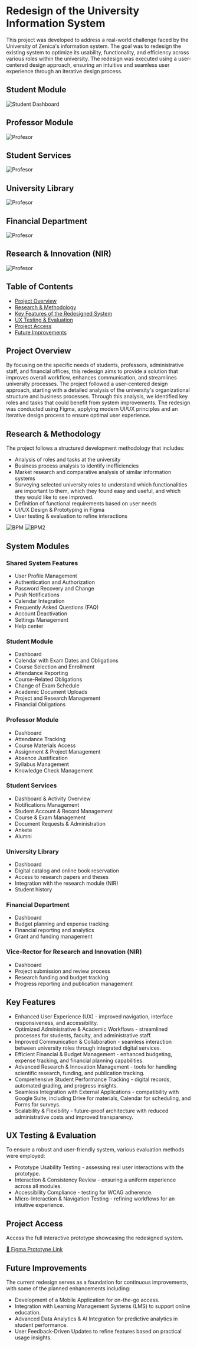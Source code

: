 # Redesign of the University Information System

This project was developed to address a real-world challenge faced by the University of Zenica's information system. The goal was to redesign the existing system to optimize its usability, functionality, and efficiency across various roles within the university. The redesign was executed using a user-centered design approach, ensuring an intuitive and seamless user experience through an iterative design process. 

## Student Module

![Student Dashboard](https://raw.githubusercontent.com/nejrariizviic/Redesign-of-the-University-Information-System/refs/heads/main/Uploads/student%20dashboard.png)

## Professor Module
![Profesor](https://raw.githubusercontent.com/nejrariizviic/Redesign-of-the-University-Information-System/refs/heads/main/Uploads/Prof-prosustvo.png)


## Student Services
![Profesor](https://raw.githubusercontent.com/nejrariizviic/Redesign-of-the-University-Information-System/refs/heads/main/Uploads/Mre%C5%BEa%20alumni.png)


## University Library
![Profesor](https://raw.githubusercontent.com/nejrariizviic/Redesign-of-the-University-Information-System/refs/heads/main/Uploads/Dashboard%20-%20biblioteka.png)


## Financial Department
![Profesor](https://raw.githubusercontent.com/nejrariizviic/Redesign-of-the-University-Information-System/refs/heads/main/Uploads/Dashboard-finansije.png)

## Research & Innovation (NIR)
![Profesor](https://raw.githubusercontent.com/nejrariizviic/Redesign-of-the-University-Information-System/refs/heads/main/Uploads/nir.png)


## Table of Contents
- [ Project Overview](#-project-overview)
- [ Research & Methodology](#-research--methodology)
- [ Key Features of the Redesigned System](#-key-features-of-the-redesigned-system)
- [ UX Testing & Evaluation](#-ux-testing--evaluation)
- [ Project Access](#-project-access)
- [ Future Improvements](#-future-improvements)

## Project Overview

By focusing on the specific needs of students, professors, administrative staff, and financial offices, this redesign aims to provide a solution that improves overall workflow, enhances communication, and streamlines university processes. The project followed a user-centered design approach, starting with a detailed analysis of the university's organizational structure and business processes. Through this analysis, we identified key roles and tasks that could benefit from system improvements. The redesign was conducted using Figma, applying modern UI/UX principles and an iterative design process to ensure optimal user experience.


## Research & Methodology

The project follows a structured development methodology that includes:
- Analysis of roles and tasks at the university
- Business process analysis to identify inefficiencies
- Market research and comparative analysis of similar information systems
- Surveying selected university roles to understand which functionalities are important to them, which they found easy and useful, and which they would like to see improved.
- Definition of functional requirements based on user needs
- UI/UX Design & Prototyping in Figma
- User testing & evaluation to refine interactions

![BPM](https://raw.githubusercontent.com/nejrariizviic/Redesign-of-the-University-Information-System/refs/heads/main/Uploads/BPM1.png)
![BPM2](https://raw.githubusercontent.com/nejrariizviic/Redesign-of-the-University-Information-System/refs/heads/main/Uploads/BPM2.png)

## System Modules 

### Shared System Features
- User Profile Management
- Authentication and Authorization 
- Password Recovery and Change
- Push Notifications
- Calendar Integration
- Frequently Asked Questions (FAQ)
- Account Deactivation
- Settings Management
- Help center

### Student Module
- Dashboard
- Calendar with Exam Dates and Obligations
- Course Selection and Enrollment
- Attendance Reporting 
- Course-Related Obligations
- Change of Exam Schedule
- Academic Document Uploads
- Project and Research Management
- Financial Obligations


###  Professor Module
- Dashboard
- Attendance Tracking
- Course Materials Access
- Assignment & Project Management
- Absence Justification
- Syllabus Management
- Knowledge Check Management

### Student Services
- Dashboard & Activity Overview 
- Notifications Management
- Student Account & Record Management
- Course & Exam Management
- Document Requests & Administration
- Ankete
- Alumni 

### University Library
- Dashboard
- Digital catalog and online book reservation
- Access to research papers and theses
- Integration with the research module (NIR)
- Student history

  
### Financial Department
- Dashboard
- Budget planning and expense tracking
- Financial reporting and analytics
- Grant and funding management
  

### Vice-Rector for Research and Innovation (NIR)
- Dashboard
- Project submission and review process
- Research funding and budget tracking
- Progress reporting and publication management 



## Key Features 

- Enhanced User Experience (UX) - improved navigation, interface responsiveness, and accessibility.
- Optimized Administrative & Academic Workflows - streamlined processes for students, faculty, and administrative staff.
- Improved Communication & Collaboration - seamless interaction between university roles through integrated digital services.
- Efficient Financial & Budget Management - enhanced budgeting, expense tracking, and financial planning capabilities.
- Advanced Research & Innovation Management - tools for handling scientific research, funding, and publication tracking.
- Comprehensive Student Performance Tracking - digital records, automated grading, and progress insights.
- Seamless Integration with External Applications - compatibility with Google Suite, including Drive for materials, Calendar for scheduling, and Forms for surveys.
- Scalability & Flexibility - future-proof architecture with reduced administrative costs and improved transparency.



## UX Testing & Evaluation
To ensure a robust and user-friendly system, various evaluation methods were employed:
- Prototype Usability Testing - assessing real user interactions with the prototype.
- Interaction & Consistency Review - ensuring a uniform experience across all modules.
- Accessibility Compliance - testing for WCAG adherence.
- Micro-Interaction & Navigation Testing - refining workflows for an intuitive experience.

## Project Access

Access the full interactive prototype showcasing the redesigned system.

[🔗 Figma Prototype Link](https://www.figma.com/design/XWjpyes8glv5MxnXWYOVn5/Redizajn-korisni%C4%8Dkog-su%C4%8Delja-univerzitetskog-informacionog-sistema?node-id=6-3&t=AlG3GnsQw)


## Future Improvements

The current redesign serves as a foundation for continuous improvements, with some of the planned enhancements including:
- Development of a Mobile Application for on-the-go access.
- Integration with Learning Management Systems (LMS) to support online education.
- Advanced Data Analytics & AI Integration for predictive analytics in student performance.
- User Feedback-Driven Updates to refine features based on practical usage insights.

